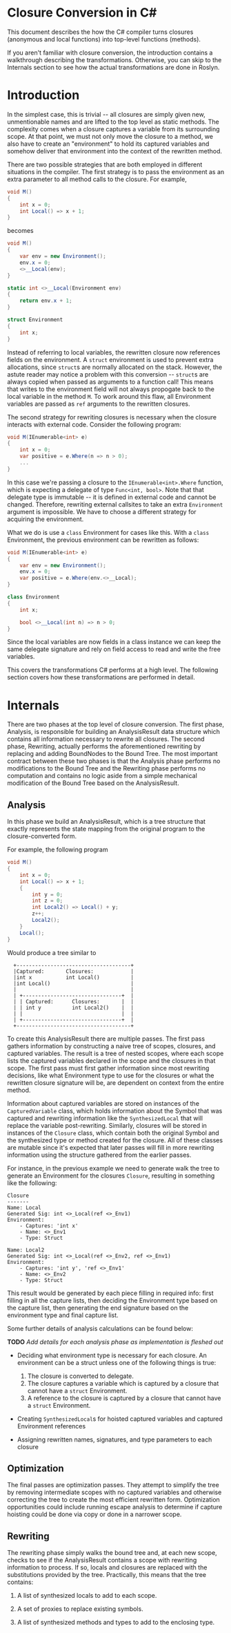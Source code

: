 Closure Conversion in C#
========================

This document describes the how the C# compiler turns closures (anonymous and local functions) into top-level functions (methods).

If you aren't familiar with closure conversion, the introduction contains a walkthrough describing the transformations. Otherwise, you can skip to the Internals section to see how the actual transformations are done in Roslyn.

# Introduction

In the simplest case, this is trivial -- all closures are simply given new, unmentionable names and are lifted to the top level as static methods. The complexity comes when a closure captures a variable from its surrounding scope. At that point, we must not only move the closure to a method, we also have to create an "environment" to hold its captured variables and somehow deliver that environment into the context of the rewritten method.

There are two possible strategies that are both employed in different situations in the compiler. The first strategy is to pass the environment as an extra parameter to all method calls to the closure. For example,

```csharp
void M()
{
    int x = 0;
    int Local() => x + 1;
}
```

becomes

```csharp
void M()
{
    var env = new Environment();
    env.x = 0;
    <>__Local(env);
}

static int <>__Local(Environment env)
{
    return env.x + 1;
}

struct Environment
{
    int x;
}
```

Instead of referring to local variables, the rewritten closure now references fields on the environment. A `struct` environment is used to prevent extra allocations, since `struct`s are normally allocated on the stack. However, the astute reader may notice a problem with this conversion -- `struct`s are always copied when passed as arguments to a function call! This means that writes to the environment field will not always propogate back to the local variable in the method `M`. To work around this flaw, all Environment variables are passed as `ref` arguments to the rewritten closures.

The second strategy for rewriting closures is necessary when the closure interacts with external code. Consider the following program:

```csharp
void M(IEnumerable<int> e)
{
    int x = 0;
    var positive = e.Where(n => n > 0);
    ...
}
```

In this case we're passing a closure to the `IEnumerable<int>.Where` function, which is expecting a delegate of type `Func<int, bool>`. Note that that delegate type is immutable -- it is defined in external code and cannot be changed. Therefore, rewriting external callsites to take an extra `Environment` argument is impossible. We have to choose a different strategy for acquiring the environment.

What we do is use a `class` Environment for cases like this. With a `class` Environment, the previous environment can be rewritten as follows:

```csharp
void M(IEnumerable<int> e)
{
    var env = new Environment();
    env.x = 0;
    var positive = e.Where(env.<>__Local);
}

class Environment
{
    int x;

    bool <>__Local(int n) => n > 0;
}
```

Since the local variables are now fields in a class instance we can keep the same delegate signature and rely on field access to read and write the free variables.

This covers the transformations C# performs at a high level. The following section covers how these transformations are performed in detail.

# Internals

There are two phases at the top level of closure conversion. The first phase, Analysis, is responsible for building an AnalysisResult data structure which contains all information necessary to rewrite all closures. The second phase, Rewriting, actually performs the aforementioned rewriting by replacing and adding BoundNodes to the Bound Tree. The most important contract between these two phases is that the Analysis phase performs no modifications to the Bound Tree and the Rewriting phase performs no computation and contains no logic aside from a simple mechanical modification of the Bound Tree based on the AnalysisResult.

## Analysis

In this phase we build an AnalysisResult, which is a tree structure that exactly represents the state mapping from the original program to the closure-converted form.

For example, the following program

```csharp
void M()
{
    int x = 0;
    int Local() => x + 1;
    {
        int y = 0;
        int z = 0;
        int Local2() => Local() + y;
        z++;
        Local2();
    }
    Local();
}
```

Would produce a tree similar to

```
  +-------------------------------------+
  |Captured:       Closures:            |
  |int x           int Local()          |
  |int Local()                          |
  |                                     |
  | +--------------------------------+  |
  | | Captured:      Closures:       |  |
  | | int y          int Local2()    |  |
  | |                                |  |
  | +--------------------------------+  |
  +-------------------------------------+

```

To create this AnalysisResult there are multiple passes. The first pass gathers information by constructing a naive tree of scopes, closures, and captured variables. The result is a tree of nested scopes, where each scope lists the captured variables declared in the scope and the closures in that scope. The first pass must first gather information since most rewriting decisions, like what Environment type to use for the closures or what the rewritten closure signature will be, are dependent on context from the entire method.

Information about captured variables are stored on instances of the `CapturedVariable` class, which holds information about the Symbol that was captured and rewriting information like the `SynthesizedLocal` that will replace the variable post-rewriting. Similarly, closures will be stored in instances of the `Closure` class, which contain both the original Symbol and the synthesized type or method created for the closure. All of these classes are mutable since it's expected that later passes will fill in more rewriting information using the structure gathered from the earlier passes.

For instance, in the previous example we need to generate walk the tree to generate an Environment for the closures `Closure`, resulting in something like the following:

```
Closure
-------
Name: Local
Generated Sig: int <>_Local(ref <>_Env1)
Environment:
    - Captures: 'int x'
    - Name: <>_Env1
    - Type: Struct

Name: Local2
Generated Sig: int <>_Local(ref <>_Env2, ref <>_Env1)
Environment:
    - Captures: 'int y', 'ref <>_Env1'
    - Name: <>_Env2
    - Type: Struct
```

This result would be generated by each piece filling in required info: first filling in all the capture lists, then deciding the Environment type based on the capture list, then generating the end signature based on the environment type and final capture list.

Some further details of analysis calculations can be found below:

**TODO** _Add details for each analysis phase as implementation is fleshed out_


* Deciding what environment type is necessary for each closure. An environment can be a struct unless one of the following things is true:

    1. The closure is converted to delegate.
    2. The closure captures a variable which is captured by a closure that cannot have a `struct` Environment.
    3. A reference to the closure is captured by a closure that cannot have a `struct` Environment.

* Creating `SynthesizedLocal`s for hoisted captured variables and captured Environment references
* Assigning rewritten names, signatures, and type parameters to each closure

## Optimization

The final passes are optimization passes. They attempt to simplify the tree by removing intermediate scopes with no captured variables and otherwise correcting the tree to create the most efficient rewritten form. Optimization opportunities could include running escape analysis to determine if capture hoisting could be done via copy or done in a narrower scope.

## Rewriting

The rewriting phase simply walks the bound tree and, at each new scope, checks to see if the AnalysisResult contains a scope with rewriting information to process. If so, locals and closures are replaced with the substitutions provided by the tree. Practically, this means that the tree contains:

1. A list of synthesized locals to add to each scope.

2. A set of proxies to replace existing symbols.

3. A list of synthesized methods and types to add to the enclosing type.